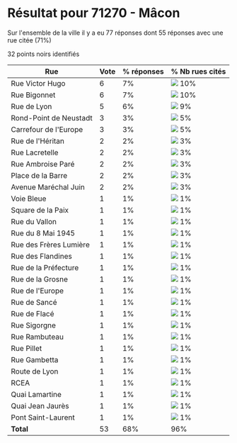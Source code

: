 # Résultat pour 71270 - Mâcon

Sur l'ensemble de la ville il y a eu 77 réponses dont 55 réponses avec une rue citée (71%)

32 points noirs identifiés

| Rue | Vote | % réponses | % Nb rues cités|
|-----|------|------------|----------------|
| Rue Victor Hugo | 6 | 7% | <img src="../../img/bar_10.gif" />&nbsp;10%|
| Rue Bigonnet | 6 | 7% | <img src="../../img/bar_10.gif" />&nbsp;10%|
| Rue de Lyon | 5 | 6% | <img src="../../img/bar_9.gif" />&nbsp;9%|
| Rond-Point de Neustadt | 3 | 3% | <img src="../../img/bar_5.gif" />&nbsp;5%|
| Carrefour de l'Europe | 3 | 3% | <img src="../../img/bar_5.gif" />&nbsp;5%|
| Rue de l'Héritan | 2 | 2% | <img src="../../img/bar_3.gif" />&nbsp;3%|
| Rue Lacretelle | 2 | 2% | <img src="../../img/bar_3.gif" />&nbsp;3%|
| Rue Ambroise Paré | 2 | 2% | <img src="../../img/bar_3.gif" />&nbsp;3%|
| Place de la Barre | 2 | 2% | <img src="../../img/bar_3.gif" />&nbsp;3%|
| Avenue Maréchal Juin | 2 | 2% | <img src="../../img/bar_3.gif" />&nbsp;3%|
| Voie Bleue | 1 | 1% | <img src="../../img/bar_1.gif" />&nbsp;1%|
| Square de la Paix | 1 | 1% | <img src="../../img/bar_1.gif" />&nbsp;1%|
| Rue du Vallon | 1 | 1% | <img src="../../img/bar_1.gif" />&nbsp;1%|
| Rue du 8 Mai 1945 | 1 | 1% | <img src="../../img/bar_1.gif" />&nbsp;1%|
| Rue des Frères Lumière | 1 | 1% | <img src="../../img/bar_1.gif" />&nbsp;1%|
| Rue des Flandines | 1 | 1% | <img src="../../img/bar_1.gif" />&nbsp;1%|
| Rue de la Préfecture | 1 | 1% | <img src="../../img/bar_1.gif" />&nbsp;1%|
| Rue de la Grosne | 1 | 1% | <img src="../../img/bar_1.gif" />&nbsp;1%|
| Rue de l'Europe | 1 | 1% | <img src="../../img/bar_1.gif" />&nbsp;1%|
| Rue de Sancé | 1 | 1% | <img src="../../img/bar_1.gif" />&nbsp;1%|
| Rue de Flacé | 1 | 1% | <img src="../../img/bar_1.gif" />&nbsp;1%|
| Rue Sigorgne | 1 | 1% | <img src="../../img/bar_1.gif" />&nbsp;1%|
| Rue Rambuteau | 1 | 1% | <img src="../../img/bar_1.gif" />&nbsp;1%|
| Rue Pillet | 1 | 1% | <img src="../../img/bar_1.gif" />&nbsp;1%|
| Rue Gambetta | 1 | 1% | <img src="../../img/bar_1.gif" />&nbsp;1%|
| Route de Lyon | 1 | 1% | <img src="../../img/bar_1.gif" />&nbsp;1%|
| RCEA | 1 | 1% | <img src="../../img/bar_1.gif" />&nbsp;1%|
| Quai Lamartine | 1 | 1% | <img src="../../img/bar_1.gif" />&nbsp;1%|
| Quai Jean Jaurès | 1 | 1% | <img src="../../img/bar_1.gif" />&nbsp;1%|
| Pont Saint-Laurent | 1 | 1% | <img src="../../img/bar_1.gif" />&nbsp;1%|
| **Total** | 53 | 68% | 96%|
